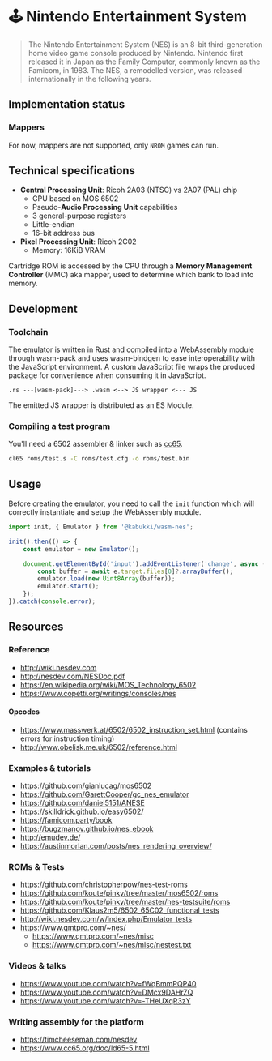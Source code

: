 # 🕹 Nintendo Entertainment System

> The Nintendo Entertainment System (NES) is an 8-bit third-generation home video game console produced by Nintendo. Nintendo first released it in Japan as the Family Computer, commonly known as the Famicom, in 1983. The NES, a remodelled version, was released internationally in the following years.

## Implementation status

### Mappers

For now, mappers are not supported, only `NROM` games can run.

## Technical specifications

- **Central Processing Unit**: Ricoh 2A03 (NTSC) vs 2A07 (PAL) chip
    - CPU based on MOS 6502
    - Pseudo-**Audio Processing Unit** capabilities
    - 3 general-purpose registers
    - Little-endian
    - 16-bit address bus
- **Pixel Processing Unit**: Ricoh 2C02
    - Memory: 16KiB VRAM

Cartridge ROM is accessed by the CPU through a **Memory Management Controller** (MMC) aka mapper, used to determine which bank to load into memory.

## Development

### Toolchain

The emulator is written in Rust and compiled into a WebAssembly module through wasm-pack and uses wasm-bindgen to ease interoperability with the JavaScript environment. A custom JavaScript file wraps the produced package for convenience when consuming it in JavaScript.

```
.rs ---[wasm-pack]---> .wasm <--> JS wrapper <--- JS
```

The emitted JS wrapper is distributed as an ES Module.

### Compiling a test program

You'll need a 6502 assembler & linker such as [cc65](https://github.com/cc65/cc65).

```bash
cl65 roms/test.s -C roms/test.cfg -o roms/test.bin
```

## Usage

Before creating the emulator, you need to call the `init` function which will correctly instantiate and setup the WebAssembly module.

```js
import init, { Emulator } from '@kabukki/wasm-nes';

init().then(() => {
    const emulator = new Emulator();

    document.getElementById('input').addEventListener('change', async (e) => {
        const buffer = await e.target.files[0]?.arrayBuffer();
        emulator.load(new Uint8Array(buffer));
        emulator.start();
    });
}).catch(console.error);
```

## Resources

### Reference

- http://wiki.nesdev.com
- http://nesdev.com/NESDoc.pdf
- https://en.wikipedia.org/wiki/MOS_Technology_6502
- https://www.copetti.org/writings/consoles/nes

#### Opcodes

- https://www.masswerk.at/6502/6502_instruction_set.html (contains errors for instruction timing)
- http://www.obelisk.me.uk/6502/reference.html

### Examples & tutorials

- https://github.com/gianlucag/mos6502
- https://github.com/GarettCooper/gc_nes_emulator
- https://github.com/daniel5151/ANESE
- https://skilldrick.github.io/easy6502/
- https://famicom.party/book
- https://bugzmanov.github.io/nes_ebook
- http://emudev.de/
- https://austinmorlan.com/posts/nes_rendering_overview/

### ROMs & Tests

- https://github.com/christopherpow/nes-test-roms
- https://github.com/koute/pinky/tree/master/mos6502/roms
- https://github.com/koute/pinky/tree/master/nes-testsuite/roms
- https://github.com/Klaus2m5/6502_65C02_functional_tests
- http://wiki.nesdev.com/w/index.php/Emulator_tests
- https://www.qmtpro.com/~nes/
    - https://www.qmtpro.com/~nes/misc
    - https://www.qmtpro.com/~nes/misc/nestest.txt

### Videos & talks

- https://www.youtube.com/watch?v=fWqBmmPQP40
- https://www.youtube.com/watch?v=DMcx9DAHrZQ
- https://www.youtube.com/watch?v=-THeUXqR3zY

### Writing assembly for the platform

- https://timcheeseman.com/nesdev
- https://www.cc65.org/doc/ld65-5.html
